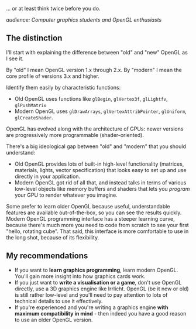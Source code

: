 <!--
.. title: Don't use old OpenGL
.. slug: dont-use-old-opengl
.. date: 2012-11-20 01:24:33 UTC
.. tags: opengl
.. category: dev
.. link:
.. description:
.. type: text
-->

... or at least think twice before you do.

*audience: Computer graphics students and OpenGL enthusiasts*

<!--more-->

The distinction
---------------

I'll start with explaining the difference between "old" and "new" OpenGL as I see it.

By "old" I mean OpenGL version 1.x through 2.x.
By "modern" I mean the core profile of versions 3.x and higher.

Identify them easily by characteristic functions:

- Old OpenGL uses functions like `glBegin`, `glVertex3f`, `glLightfv`, `glPushMatrix`
- Modern OpenGL uses `glDrawArrays`, `glVertexAttribPointer`, `glUniform`, `glCreateShader`.

OpenGL has evolved along with the architecture of GPUs: newer versions are progressively more programmable (shader-oriented).

There's a big ideological gap between "old" and "modern" that you should understand:

- Old OpenGL provides lots of built-in high-level functionality (matrices, materials, lights, vector specification) that looks easy to set up and use directly in your application.
- Modern OpenGL got rid of all that, and instead talks in terms of various low-level objects like memory buffers and shaders that lets you *program* your GPU to render whatever you imagine.

Some prefer to learn older OpenGL because useful, understandable features are available out-of-the-box, so you can see the results quickly. Modern OpenGL programming interface has a steeper learning curve, because there's much more you need to code from scratch to see your first "hello, rotating cube". That said, this interface is more comfortable to use in the long shot, because of its flexibility.

My recommendations
------------------

- If you want to **learn graphics programming**, learn modern OpenGL. You'll gain more insight into how graphics cards work.
- If you just want to **write a visualisation or a game**, don't use OpenGL directly, use a 3D graphics engine like Irrlicht. OpenGL (be it new or old) is still rather low-level and you'll need to pay attention to lots of technical details to use it effectively.
- If you're experienced and you're writing a graphics engine **with maximum compatibility in mind** - then indeed you have a good reason to use an older OpenGL version.
